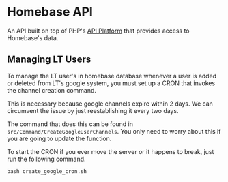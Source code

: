 # Homebase API

An API built on top of PHP's [API Platform](https://api-platform.com/docs/) that provides access to Homebase's data.

## Managing LT Users

To manage the LT user's in homebase database whenever a user is added or deleted from LT's google system, you must set up a CRON that invokes the channel creation command.

This is necessary because google channels expire within 2 days. We can circumvent the issue by just reestablishing it every two days.

The command that does this can be found in `src/Command/CreateGoogleUserChannels`. You only need to worry about this if you are going to update the function.

To start the CRON if you ever move the server or it happens to break, just run the following command.

```
bash create_google_cron.sh
```